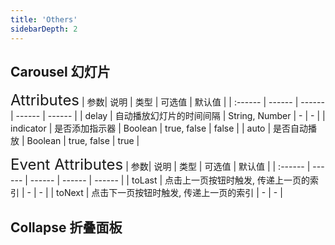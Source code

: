 ```yaml
---
title: 'Others'
sidebarDepth: 2
---
```


## Carousel 幻灯片
<ClientOnly>
  <carousel-demo/>
<font size=5>Attributes</font>
| 参数| 说明 | 类型 | 可选值 | 默认值 |
| :------ | ------ | ------ | ------ | ------ |
| delay | 自动播放幻灯片的时间间隔 | String, Number | - | - |
| indicator | 是否添加指示器 | Boolean | true, false | false |
| auto | 是否自动播放 | Boolean | true, false | true |

<font size=5>Event Attributes</font>
| 参数| 说明 | 类型 | 可选值 | 默认值 |
| :------ | ------ | ------ | ------ | ------ |
| toLast | 点击上一页按钮时触发, 传递上一页的索引 | - | - |
| toNext | 点击下一页按钮时触发, 传递上一页的索引 | - | - |
</ClientOnly>

## Collapse 折叠面板
<ClientOnly>
  <collapse-demo/>
</ClientOnly>
